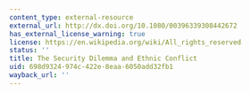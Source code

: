 ```yaml
---
content_type: external-resource
external_url: http://dx.doi.org/10.1080/00396339308442672
has_external_license_warning: true
license: https://en.wikipedia.org/wiki/All_rights_reserved
status: ''
title: The Security Dilemma and Ethnic Conflict
uid: 698d9324-974c-422e-8eaa-6050add32fb1
wayback_url: ''
---
```


